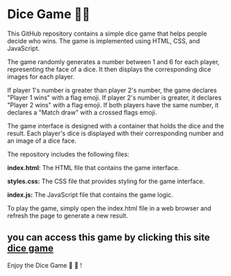 # Dice Game 🎲🚩
This GitHub repository contains a simple dice game that helps people decide who wins. The game is implemented using HTML, CSS, and JavaScript.

The game randomly generates a number between 1 and 6 for each player, representing the face of a dice. It then displays the corresponding dice images for each player.

If player 1's number is greater than player 2's number, the game declares "Player 1 wins" with a flag emoji. If player 2's number is greater, it declares "Player 2 wins" with a flag emoji. If both players have the same number, it declares a "Match draw" with a crossed flags emoji.

The game interface is designed with a container that holds the dice and the result. Each player's dice is displayed with their corresponding number and an image of a dice face.

The repository includes the following files:

**index.html**: The HTML file that contains the game interface.

**styles.css:** The CSS file that provides styling for the game interface.

**index.js:** The JavaScript file that contains the game logic.

To play the game, simply open the index.html file in a web browser and refresh the page to generate a new result.

## you can access this game by clicking this site [dice game](https://dice-game-nitesh.netlify.app/)

Enjoy the Dice Game  🎲  🎲 !
